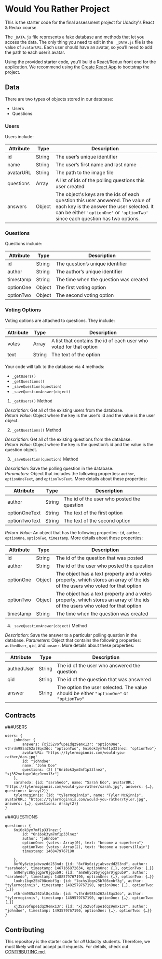 # Would You Rather Project

This is the starter code for the final assessment project for Udacity's React & Redux course.

The `_DATA.js` file represents a fake database and methods that let you access the data. The only thing you need to edit in the ` _DATA.js` file is the value of `avatarURL`. Each user should have an avatar, so you’ll need to add the path to each user’s avatar.

Using the provided starter code, you'll build a React/Redux front end for the application. We recommend using the [Create React App](https://github.com/facebook/create-react-app) to bootstrap the project.

## Data

There are two types of objects stored in our database:

* Users
* Questions

### Users

Users include:

| Attribute    | Type             | Description           |
|-----------------|------------------|-------------------         |
| id                 | String           | The user’s unique identifier |
| name          | String           | The user’s first name  and last name     |
| avatarURL  | String           | The path to the image file |
| questions | Array | A list of ids of the polling questions this user created|
| answers      | Object         |  The object's keys are the ids of each question this user answered. The value of each key is the answer the user selected. It can be either `'optionOne'` or `'optionTwo'` since each question has two options.

### Questions

Questions include:

| Attribute | Type | Description |
|-----------------|------------------|-------------------|
| id                  | String | The question’s unique identifier |
| author        | String | The author’s unique identifier |
| timestamp | String | The time when the question was created|
| optionOne | Object | The first voting option|
| optionTwo | Object | The second voting option|

### Voting Options

Voting options are attached to questions. They include:

| Attribute | Type | Description |
|-----------------|------------------|-------------------|
| votes             | Array | A list that contains the id of each user who voted for that option|
| text                | String | The text of the option |

Your code will talk to the database via 4 methods:

* `_getUsers()`
* `_getQuestions()`
* `_saveQuestion(question)`
* `_saveQuestionAnswer(object)`

1) `_getUsers()` Method

*Description*: Get all of the existing users from the database.  
*Return Value*: Object where the key is the user’s id and the value is the user object.

2) `_getQuestions()` Method

*Description*: Get all of the existing questions from the database.  
*Return Value*: Object where the key is the question’s id and the value is the question object.

3) `_saveQuestion(question)` Method

*Description*: Save the polling question in the database.  
*Parameters*:  Object that includes the following properties: `author`, `optionOneText`, and `optionTwoText`. More details about these properties:

| Attribute | Type | Description |
|-----------------|------------------|-------------------|
| author | String | The id of the user who posted the question|
| optionOneText| String | The text of the first option |
| optionTwoText | String | The text of the second option |

*Return Value*:  An object that has the following properties: `id`, `author`, `optionOne`, `optionTwo`, `timestamp`. More details about these properties:

| Attribute | Type | Description |
|-----------------|------------------|-------------------|
| id | String | The id of the question that was posted|
| author | String | The id of the user who posted the question|
| optionOne | Object | The object has a text property and a votes property, which stores an array of the ids of the users who voted for that option|
| optionTwo | Object | The object has a text property and a votes property, which stores an array of the ids of the users who voted for that option|
|timestamp|String | The time when the question was created|

4) `_saveQuestionAnswer(object)` Method

*Description*: Save the answer to a particular polling question in the database.
*Parameters*: Object that contains the following properties: `authedUser`, `qid`, and `answer`. More details about these properties:

| Attribute | Type | Description |
|-----------------|------------------|-------------------|
| authedUser | String | The id of the user who answered the question|
| qid | String | The id of the question that was answered|
| answer | String | The option the user selected. The value should be either `"optionOne"` or `"optionTwo"`|


## Contracts

###USERS

```
users: {
	johndoe: {
		answers: {xj352vofupe1dqz9emx13r: "optionOne", vthrdm985a262al8qx3do: "optionTwo", 6ni6ok3ym7mf1p33lnez: "optionTwo"}
		avatarURL: "https://tylermcginnis.com/would-you-rather/dan.jpg"
		id: "johndoe"
		name: "John Doe"
		questions: (2) ["6ni6ok3ym7mf1p33lnez", "xj352vofupe1dqz9emx13r"]
	},
	sarahedo: {id: "sarahedo", name: "Sarah Edo", avatarURL: "https://tylermcginnis.com/would-you-rather/sarah.jpg", answers: {…}, questions: Array(2)}
	tylermcginnis: {id: "tylermcginnis", name: "Tyler McGinnis", avatarURL: "https://tylermcginnis.com/would-you-rather/tyler.jpg", answers: {…}, questions: Array(2)}
}
```



###QUESTIONS

```
questions: {
	6ni6ok3ym7mf1p33lnez:{
		id: "6ni6ok3ym7mf1p33lnez"
		author: "johndoe"
		optionOne: {votes: Array(0), text: "become a superhero"}
		optionTwo: {votes: Array(2), text: "become a supervillain"}
		timestamp: 1468479767190
	
	},
	8xf0y6ziyjabvozdd253nd: {id: "8xf0y6ziyjabvozdd253nd", author: "sarahedo", timestamp: 1467166872634, optionOne: {…}, optionTwo: {…}}
	am8ehyc8byjqgar0jgpub9: {id: "am8ehyc8byjqgar0jgpub9", author: "sarahedo", timestamp: 1488579767190, optionOne: {…}, optionTwo: {…}}
	loxhs1bqm25b708cmbf3g: {id: "loxhs1bqm25b708cmbf3g", author: "tylermcginnis", timestamp: 1482579767190, optionOne: {…}, optionTwo: {…}}
	vthrdm985a262al8qx3do: {id: "vthrdm985a262al8qx3do", author: "tylermcginnis", timestamp: 1489579767190, optionOne: {…}, optionTwo: {…}}
	xj352vofupe1dqz9emx13r: {id: "xj352vofupe1dqz9emx13r", author: "johndoe", timestamp: 1493579767190, optionOne: {…}, optionTwo: {…}}		
}
```

## Contributing

This repository is the starter code for *all* Udacity students. Therefore, we most likely will not accept pull requests. For details, check out [CONTRIBUTING.md](https://github.com/udacity/reactnd-project-would-you-rather-starter/blob/master/CONTRIBUTING.md).
